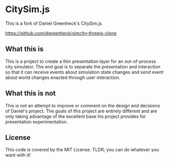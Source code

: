 # CitySim.js

This is a fork of Daniel Greenheck's CitySim.js

https://github.com/dgreenheck/simcity-threejs-clone

## What this is

This is a project to create a thin presentation layer for an out-of-process city simulator.
The end goal is to separate the presentation and interaction so that it can receive events
about simulation state changes and send event about world changes enacted through user
interaction.

## What this is not

This is not an attempt to improve or comment on the design and decisions of Daniel's project.
The goals of this project are entirely different and are only taking advantage of the
excellent base his project provides for presentation experimentation.

## License

This code is covered by the MIT License. TLDR; you can do whatever you want with it!

